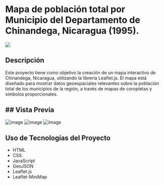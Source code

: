 # Mapa de población total por Municipio del Departamento de Chinandega, Nicaragua (1995).

<img src="https://img.shields.io/badge/STATUS-COMPLETE%20-green">

## Descripción
Este proyecto tiene como objetivo la creación de un mapa interactivo de Chinandega, Nicaragua, utilizando la librería Leaflet.js. El mapa está diseñado para mostrar datos geoespaciales relevantes sobre la población total de los municipios de la región, a través de mapas de coropletas y símbolos proporcionales.

## ## Vista Previa
![image](https://github.com/user-attachments/assets/379a2087-974f-4d9c-b706-ab811b177744)
![image](https://github.com/user-attachments/assets/9c43ac6a-714b-407c-a862-c7be0448c5c2)
![image](https://github.com/user-attachments/assets/acb019c2-ab2b-436c-8275-456b790bce07)


## Uso de Tecnologías del Proyecto
- HTML
- CSS
- JavaScript
- GeoJSON
- Leaflet.js
- Leaflet-MiniMap
